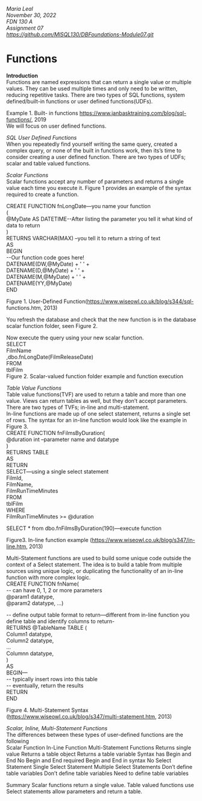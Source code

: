 *Maria Leal*   
*November 30, 2022*  
*FDN 130 A*  
*Assignment 07*  
*https://github.com/MlSQL130/DBFoundations-Module07.git*     
								<h1>Functions</h1>  

<body>
	
**Introduction**  
Functions are named expressions that can return a single value or multiple values. They can be used multiple times and only need to be written, reducing repetitive tasks. There are two types of SQL functions, system defined/built-in functions or user defined functions(UDFs).     
 
Example 1. Built- in functions https://www.janbasktraining.com/blog/sql-functions/, 2019  
We will focus on user defined functions.     

*SQL User Defined Functions*  
When you repeatedly find yourself writing the same query, created a complex query, or none of the built in functions work, then its’s time to consider creating a user defined function. There are two types of UDFs; scalar and table valued functions.   

*Scalar Functions*  
Scalar functions accept any number of parameters and returns a single value each time you execute it. Figure 1 provides an example of the syntax required to create a function.    

CREATE FUNCTION fnLongDate—you name your function  
(  
@MyDate AS DATETIME--After listing the parameter you tell it what kind of data to return   
)  
RETURNS VARCHAR(MAX) –you tell it to return a string of text  
AS  
BEGIN  
--Our function code goes here!  
DATENAME(DW,@MyDate) + ' ' +  
DATENAME(D,@MyDate) + ' ' +  
DATENAME(M,@MyDate) + ' ' +  
DATENAME(YY,@MyDate)  
END     
	
Figure 1. User-Defined Function(https://www.wiseowl.co.uk/blog/s344/sql-  functions.htm, 2013)    

You refresh the database and check that the new function is in the database scalar function folder, seen Figure 2.    
  
Now execute the query using your new scalar function.     
SELECT  
FilmName  
,dbo.fnLongDate(FilmReleaseDate)  
FROM  
tblFilm  
Figure 2. Scalar-valued function folder example and function execution      
	
	
*Table Value Functions*     
Table value functions(TVF) are used to return a table and more than one value. Views can return tables as well, but they don’t accept parameters. There are two types of TVFs; in-line and multi-statement.      
In-line functions are made up of one select statement, returns a single set of rows. The syntax for an in-line function would look like the example in Figure 3.  
CREATE FUNCTION fnFilmsByDuration(  
@duration int –parameter name and datatype   
)  
RETURNS TABLE  
AS  
RETURN   
SELECT—using a single select statement   
FilmId,  
FilmName,  
FilmRunTimeMinutes  
FROM  
tblFilm  
WHERE  
FilmRunTimeMinutes >= @duration    

SELECT * from dbo.fnFilmsByDuration(190)—execute  function      

Figure3. In-line function example (https://www.wiseowl.co.uk/blog/s347/in-line.htm, 2013)    

Multi-Statement functions are used to build some unique code outside the context of a Select statement. The idea is to build a table from multiple sources using unique logic, or duplicating the functionality of an in-line function with more complex logic.     
CREATE FUNCTION fnName(  
-- can have 0, 1, 2 or more parameters  
@param1 datatype,  
@param2 datatype, ...)  

-- define output table  format to return—different from in-line function you define table and identify columns to return-  
RETURNS @TableName TABLE (  
Column1 datatype,  
Column2 datatype,  
...  
Columnn datatype,  
)  
AS  
BEGIN—  
-- typically insert rows into this table  
 	-- eventually, return the results  
RETURN  
 END    
	
Figure 4. Multi-Statement Syntax (https://www.wiseowl.co.uk/blog/s347/multi-statement.htm, 2013)  

*Scalar, Inline, Multi-Statement Functions*  
The differences between these types of user-defined functions are the following  
Scalar Function	                In-Line Function		Multi-Statement Functions
Returns single value		Returns a table object 		Returns a table variable
Syntax has Begin and End	No Begin and End required	Begin and End in syntax
No Select Statement		Single Select Statement		Multiple Select Statements
Don’t define table variables	Don’t define table variables	Need to define table variables

Summary
Scalar functions return a single value. Table valued functions use Select statements allow parameters and return a table. </p>



    

